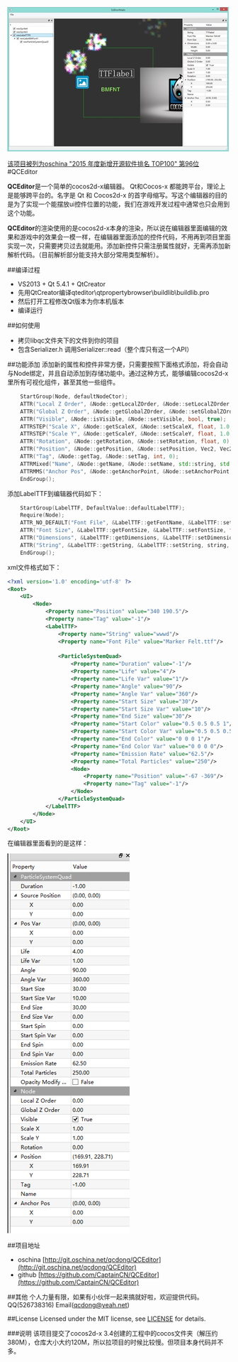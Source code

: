 ![preview][]

[该项目被列为oschina "2015 年度新增开源软件排名 TOP100" 第96位](https://www.oschina.net/news/69808/2015-annual-ranking-top-100-new-open-source-software)
#QCEditor

**QCEditor**是一个简单的cocos2d-x编辑器。 Qt和Cocos-x 都能跨平台，理论上是能够跨平台的。名字是 Qt 和 Cocos2d-x 的首字母缩写。写这个编辑器的目的是为了实现一个能摆放ui控件位置的功能，我们在游戏开发过程中通常也只会用到这个功能。

**QCEditor**的渲染使用的是cocos2d-x本身的渲染，所以说在编辑器里面编辑的效果和游戏中的效果会一模一样，在编辑器里面添加的控件代码，不用再到项目里面实现一次，只需要拷贝过去就能用。添加新控件只需注册属性就好，无需再添加新解析代码。（目前解析部分能支持大部分常用类型解析）。

##编译过程
* VS2013 + Qt 5.4.1 + QtCreator
* 先用QtCreator编译qteditor\qtpropertybrowser\buildlib\buildlib.pro
* 然后打开工程修改Qt版本为你本机版本
* 编译运行

##如何使用
* 拷贝libqc文件夹下的文件到你的项目
* 包含Serializer.h 调用Serializer::read（整个库只有这一个API）

##功能添加
添加新的属性和控件非常方便，只需要按照下面格式添加，将会自动与Node绑定，并且自动添加到存储功能中。通过这种方式，能够编辑cocos2d-x里所有可视化组件，甚至其他一些组件。

```C++
	StartGroup(Node, defaultNodeCtor);
	ATTR("Local Z Order", &Node::getLocalZOrder, &Node::setLocalZOrder, int, 0);
	ATTR("Global Z Order", &Node::getGlobalZOrder, &Node::setGlobalZOrder, float, 0.0f);
	ATTR("Visible", &Node::isVisible, &Node::setVisible, bool, true);
	ATTRSTEP("Scale X", &Node::getScaleX, &Node::setScaleX, float, 1.0, 0.1);
	ATTRSTEP("Scale Y", &Node::getScaleY, &Node::setScaleY, float, 1.0, 0.1);
	ATTR("Rotation", &Node::getRotation, &Node::setRotation, float, 0);
	ATTR("Position", &Node::getPosition, &Node::setPosition, Vec2, Vec2(0, 0));
	ATTR("Tag", &Node::getTag, &Node::setTag, int, 0);
	ATTRMixed("Name", &Node::getName, &Node::setName, std::string, std::string());
	ATTRMMS("Anchor Pos", &Node::getAnchorPoint, &Node::setAnchorPoint, Vec2, Vec2(0, 0), Vec2(0, 0), Vec2(1, 1), Vec2(0.1, 0.1));
	EndGroup();
```

添加LabelTTF到编辑器代码如下：
```C++
	StartGroup(LabelTTF, DefaultValue::defaultLabelTTF);
	Require(Node);
	ATTR_NO_DEFAULT("Font File", &LabelTTF::getFontName, &LabelTTF::setFontName, string, Variant::TString);
	ATTR("Font Size", &LabelTTF::getFontSize, &LabelTTF::setFontSize, float, 20);
	ATTR("Dimensions", &LabelTTF::getDimensions, &LabelTTF::setDimensions, Size, Size(0,0));
	ATTR("String", &LabelTTF::getString, &LabelTTF::setString, string, string());
	EndGroup();
```

xml文件格式如下：

```XML
<?xml version='1.0' encoding='utf-8' ?>
<Root>
	<UI>
		<Node>
			<Property name="Position" value="340 190.5"/>
			<Property name="Tag" value="-1"/>
			<LabelTTF>
				<Property name="String" value="wwwd"/>
				<Property name="Font File" value="Marker Felt.ttf"/>
				
				<ParticleSystemQuad>
					<Property name="Duration" value="-1"/>
					<Property name="Life" value="4"/>
					<Property name="Life Var" value="1"/>
					<Property name="Angle" value="90"/>
					<Property name="Angle Var" value="360"/>
					<Property name="Start Size" value="30"/>
					<Property name="Start Size Var" value="10"/>
					<Property name="End Size" value="30"/>
					<Property name="Start Color" value="0.5 0.5 0.5 1"/>
					<Property name="Start Color Var" value="0.5 0.5 0.5 0"/>
					<Property name="End Color" value="0 0 0 1"/>
					<Property name="End Color Var" value="0 0 0 0"/>
					<Property name="Emission Rate" value="62.5"/>
					<Property name="Total Particles" value="250"/>
					<Node>
						<Property name="Position" value="-67 -369"/>
						<Property name="Tag" value="-1"/>
					</Node>
				</ParticleSystemQuad>
			</LabelTTF>
		</Node>
	</UI>
</Root>

```

在编辑器里面看到的是这样：

![attr][]


##项目地址

* oschina  [http://git.oschina.net/qcdong/QCEditor](http://git.oschina.net/qcdong/QCEditor)
* github   [https://github.com/CaptainCN/QCEditor](https://github.com/CaptainCN/QCEditor)


##其他
个人力量有限，如果有小伙伴一起来搞就好啦，欢迎提供代码。QQ(526738316) Email(qcdong@yeah.net)

##License
Licensed under the MIT license, see [LICENSE](LICENSE) for details.

###说明
	该项目提交了cocos2d-x 3.4创建的工程中的cocos文件夹（解压约380M），仓库大小大约120M，所以拉项目的时候比较慢。但项目本身代码并不多。


[preview]: images/preview.jpg
[attr]: images/attr.png